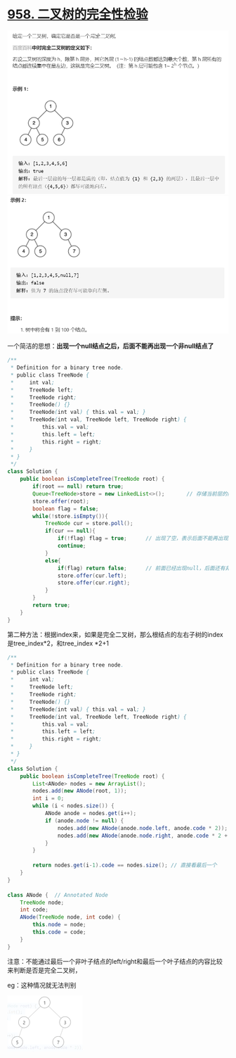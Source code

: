 # [958. 二叉树的完全性检验](https://leetcode-cn.com/problems/check-completeness-of-a-binary-tree/)

<img src="pic\image-20210520232249891.png" alt="image-20210520232249891" style="zoom:67%;" />

<img src="pic\image-20210520232309469.png" alt="image-20210520232309469" style="zoom:67%;" />

一个简洁的思想：**出现一个null结点之后，后面不能再出现一个非null结点了**

```java
/**
 * Definition for a binary tree node.
 * public class TreeNode {
 *     int val;
 *     TreeNode left;
 *     TreeNode right;
 *     TreeNode() {}
 *     TreeNode(int val) { this.val = val; }
 *     TreeNode(int val, TreeNode left, TreeNode right) {
 *         this.val = val;
 *         this.left = left;
 *         this.right = right;
 *     }
 * }
 */
class Solution {
    public boolean isCompleteTree(TreeNode root) {
        if(root == null) return true;
        Queue<TreeNode>store = new LinkedList<>();       // 存储当前层的内容
        store.offer(root);
        boolean flag = false;
        while(!store.isEmpty()){
            TreeNode cur = store.poll();
            if(cur == null){
                if(!flag) flag = true;      // 出现了空，表示后面不能再出现空了
                continue;
            }
            else{
                if(flag) return false;      // 前面已经出现null，后面还有非空的数字，那么说明是非完全树
                store.offer(cur.left);
                store.offer(cur.right);
            }
        }
        return true;
    }
}
```

第二种方法：根据index来，如果是完全二叉树，那么根结点的左右子树的index是tree_index*2，和tree_index *2+1

```java
/**
 * Definition for a binary tree node.
 * public class TreeNode {
 *     int val;
 *     TreeNode left;
 *     TreeNode right;
 *     TreeNode() {}
 *     TreeNode(int val) { this.val = val; }
 *     TreeNode(int val, TreeNode left, TreeNode right) {
 *         this.val = val;
 *         this.left = left;
 *         this.right = right;
 *     }
 * }
 */
class Solution {
    public boolean isCompleteTree(TreeNode root) {
        List<ANode> nodes = new ArrayList();
        nodes.add(new ANode(root, 1));
        int i = 0;
        while (i < nodes.size()) {
            ANode anode = nodes.get(i++);
            if (anode.node != null) {
                nodes.add(new ANode(anode.node.left, anode.code * 2));
                nodes.add(new ANode(anode.node.right, anode.code * 2 + 1));
            }
        }

        return nodes.get(i-1).code == nodes.size();	// 直接看最后一个
    }
}

class ANode {  // Annotated Node
    TreeNode node;
    int code;
    ANode(TreeNode node, int code) {
        this.node = node;
        this.code = code;
    }
}
```

注意：不能通过最后一个非叶子结点的left/right和最后一个叶子结点的内容比较来判断是否是完全二叉树，

eg：这种情况就无法判别

<img src="pic\image-20210520232721566.png" alt="image-20210520232721566" style="zoom:50%;" />
